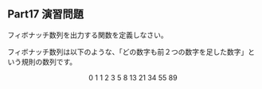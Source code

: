 ## Part17 演習問題

フィボナッチ数列を出力する関数を定義しなさい。

フィボナッチ数列は以下のような、「どの数字も前２つの数字を足した数字」という規則の数列です。

$$0 \ 1 \ 1 \ 2 \ 3 \ 5 \ 8 \ 13 \ 21 \ 34 \ 55 \ 89 $$


